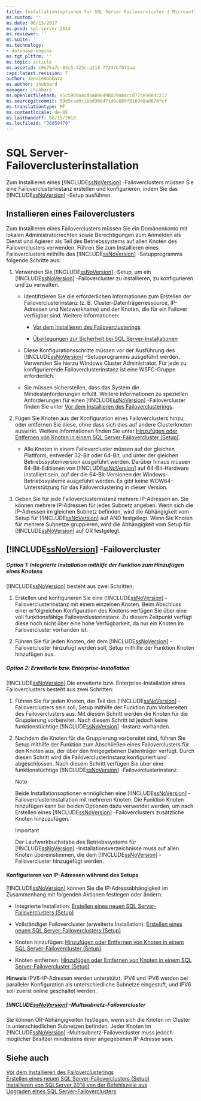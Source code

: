 ```yaml
---
title: Installationsoptionen für SQL Server-Failovercluster | Microsoft-Dokumentation
ms.custom: ''
ms.date: 06/13/2017
ms.prod: sql-server-2014
ms.reviewer: ''
ms.suite: ''
ms.technology:
- database-engine
ms.tgt_pltfrm: ''
ms.topic: article
ms.assetid: c0e75a7c-85c5-423c-a218-77247bf071aa
caps.latest.revision: 7
author: JennieHubbard
ms.author: jhubbard
manager: jhubbard
ms.openlocfilehash: e5c5909a4cd6a098498029abaccd77ce568dc217
ms.sourcegitcommit: 5dd5cad0c1bbd308471d6c885f516948ad67dfcf
ms.translationtype: MT
ms.contentlocale: de-DE
ms.lasthandoff: 06/19/2018
ms.locfileid: "36050470"
---
```

# <a name="sql-server-failover-cluster-installation"></a>SQL Server-Failoverclusterinstallation
  Zum Installieren eines [!INCLUDE[ssNoVersion](../../../includes/ssnoversion-md.md)] -Failoverclusters müssen Sie eine Failoverclusterinstanz erstellen und konfigurieren, indem Sie das [!INCLUDE[ssNoVersion](../../../includes/ssnoversion-md.md)] -Setup ausführen.  
  
## <a name="installing-a-failover-cluster"></a>Installieren eines Failoverclusters  
 Zum Installieren eines Failoverclusters müssen Sie ein Domänenkonto mit lokalen Administratorrechten sowie Berechtigungen zum Anmelden als Dienst und Agieren als Teil des Betriebssystems auf allen Knoten des Failoverclusters verwenden. Führen Sie zum Installieren eines Failoverclusters mithilfe des [!INCLUDE[ssNoVersion](../../../includes/ssnoversion-md.md)] -Setupprogramms folgende Schritte aus:  
  
1.  Verwenden Sie [!INCLUDE[ssNoVersion](../../../includes/ssnoversion-md.md)] -Setup, um ein [!INCLUDE[ssNoVersion](../../../includes/ssnoversion-md.md)] -Failovercluster zu installieren, zu konfigurieren und zu verwalten.  
  
    -   Identifizieren Sie die erforderlichen Informationen zum Erstellen der Failoverclusterinstanz (z. B. Cluster-Datenträgerressource, IP-Adressen und Netzwerkname) und der Knoten, die für ein Failover verfügbar sind. Weitere Informationen:    
  
        -   [Vor dem Installieren des Failoverclusterings](before-installing-failover-clustering.md)  
  
        -   [Überlegungen zur Sicherheit bei SQL Server-Installationen](../../install/security-considerations-for-a-sql-server-installation.md)  
  
    -   Diese Konfigurationsschritte müssen vor der Ausführung des [!INCLUDE[ssNoVersion](../../../includes/ssnoversion-md.md)] -Setupprogramms ausgeführt werden. Verwenden Sie hierzu Windows Cluster Administrator. Für jede zu konfigurierende Failoverclusterinstanz ist eine WSFC-Gruppe erforderlich.  
  
    -   Sie müssen sicherstellen, dass das System die Mindestanforderungen erfüllt. Weitere Informationen zu speziellen Anforderungen für einen [!INCLUDE[ssNoVersion](../../../includes/ssnoversion-md.md)] -Failovercluster finden Sie unter [Vor dem Installieren des Failoverclusterings](before-installing-failover-clustering.md).  
  
2.  Fügen Sie Knoten aus der Konfiguration eines Failoverclusters hinzu, oder entfernen Sie diese, ohne dass sich dies auf andere Clusterknoten auswirkt. Weitere Informationen finden Sie unter [Hinzufügen oder Entfernen von Knoten in einem SQL Server-Failovercluster &#40;Setup&#41;](add-or-remove-nodes-in-a-sql-server-failover-cluster-setup.md).  
  
    -   Alle Knoten in einem Failovercluster müssen auf der gleichen Plattform, entweder 32-Bit oder 64-Bit, und unter der gleichen Betriebssystemversion ausgeführt werden. Darüber hinaus müssen 64-Bit-Editionen von [!INCLUDE[ssNoVersion](../../../includes/ssnoversion-md.md)] auf 64-Bit-Hardware installiert sein, auf der die 64-Bit-Versionen der Windows-Betriebssysteme ausgeführt werden. Es gibt keine WOW64-Unterstützung für das Failoverclustering in dieser Version.  
  
3.  Geben Sie für jede Failoverclusterinstanz mehrere IP-Adressen an. Sie können mehrere IP-Adressen für jedes Subnetz angeben. Wenn sich die IP-Adressen im gleichen Subnetz befinden, wird die Abhängigkeit vom Setup für [!INCLUDE[ssNoVersion](../../../includes/ssnoversion-md.md)] auf AND festgelegt. Wenn Sie Knoten für mehrere Subnetze gruppieren, wird die Abhängigkeit vom Setup für [!INCLUDE[ssNoVersion](../../../includes/ssnoversion-md.md)] auf OR festgelegt.  
  
## <a name="includessnoversionincludesssnoversion-mdmd-failover-cluster-installation-options"></a>[!INCLUDE[ssNoVersion](../../../includes/ssnoversion-md.md)] -Failovercluster  
  
##### <a name="option-1-integrated-installation-with-add-node"></a>Option 1: Integrierte Installation mithilfe der Funktion zum Hinzufügen eines Knotens  
 [!INCLUDE[ssNoVersion](../../../includes/ssnoversion-md.md)] besteht aus zwei Schritten:  
  
1.  Erstellen und konfigurieren Sie eine [!INCLUDE[ssNoVersion](../../../includes/ssnoversion-md.md)] -Failoverclusterinstanz mit einem einzelnen Knoten. Beim Abschluss einer erfolgreichen Konfiguration des Knotens verfügen Sie über eine voll funktionsfähige Failoverclusterinstanz. Zu diesem Zeitpunkt verfügt diese noch nicht über eine hohe Verfügbarkeit, da nur ein Knoten im Failovercluster vorhanden ist.  
  
2.  Führen Sie für jeden Knoten, der dem [!INCLUDE[ssNoVersion](../../../includes/ssnoversion-md.md)] -Failovercluster hinzufügt werden soll, Setup mithilfe der Funktion Knoten hinzufügen aus.  
  
##### <a name="option-2-advancedenterprise-installation"></a>Option 2: Erweiterte bzw. Enterprise-Installation  
 [!INCLUDE[ssNoVersion](../../../includes/ssnoversion-md.md)] Die erweiterte bzw. Enterprise-Installation eines Failoverclusters besteht aus zwei Schritten:  
  
1.  Führen Sie für jeden Knoten, der Teil des [!INCLUDE[ssNoVersion](../../../includes/ssnoversion-md.md)] -Failoverclusters sein soll, Setup mithilfe der Funktion zum Vorbereiten des Failoverclusters aus. Mit diesem Schritt werden die Knoten für die Gruppierung vorbereitet. Nach diesem Schritt ist jedoch keine funktionstüchtige [!INCLUDE[ssNoVersion](../../../includes/ssnoversion-md.md)] -Instanz vorhanden.  
  
2.  Nachdem die Knoten für die Gruppierung vorbereitet sind, führen Sie Setup mithilfe der Funktion zum Abschließen eines Failoverclusters für den Knoten aus, der über den freigegebenen Datenträger verfügt. Durch diesen Schritt wird die Failoverclusterinstanz konfiguriert und abgeschlossen. Nach diesem Schritt verfügen Sie über eine funktionstüchtige [!INCLUDE[ssNoVersion](../../../includes/ssnoversion-md.md)] -Failoverclusterinstanz.  
  
    > [!NOTE]  
    >  Beide Installationsoptionen ermöglichen eine [!INCLUDE[ssNoVersion](../../../includes/ssnoversion-md.md)] -Failoverclusterinstallation mit mehreren Knoten. Die Funktion Knoten hinzufügen kann bei beiden Optionen dazu verwendet werden, um nach Erstellen eines [!INCLUDE[ssNoVersion](../../../includes/ssnoversion-md.md)] -Failoverclusters zusätzliche Knoten hinzuzufügen.  
  
    > [!IMPORTANT]  
    >  Der Laufwerkbuchstabe des Betriebssystems für [!INCLUDE[ssNoVersion](../../../includes/ssnoversion-md.md)] -Installationsverzeichnisse muss auf allen Knoten übereinstimmen, die dem [!INCLUDE[ssNoVersion](../../../includes/ssnoversion-md.md)] -Failovercluster hinzugefügt werden.  
  
#### <a name="ip-address-configuration-during-setup"></a>Konfigurieren von IP-Adressen während des Setups  
 [!INCLUDE[ssNoVersion](../../../includes/ssnoversion-md.md)] können Sie die IP-Adressabhängigkeit im Zusammenhang mit folgenden Aktionen festlegen oder ändern:  
  
-   Integrierte Installation: [Erstellen eines neuen SQL Server-Failoverclusters &#40;Setup&#41;](create-a-new-sql-server-failover-cluster-setup.md)  
  
-   Vollständiger Failovercluster (erweiterte Installation): [Erstellen eines neuen SQL Server-Failoverclusters &#40;Setup&#41;](create-a-new-sql-server-failover-cluster-setup.md)  
  
-   Knoten hinzufügen: [Hinzufügen oder Entfernen von Knoten in einem SQL Server-Failovercluster &#40;Setup&#41;](add-or-remove-nodes-in-a-sql-server-failover-cluster-setup.md)  
  
-   Knoten entfernen: [Hinzufügen oder Entfernen von Knoten in einem SQL Server-Failovercluster &#40;Setup&#41;](add-or-remove-nodes-in-a-sql-server-failover-cluster-setup.md)  
  
 **Hinweis** IPV6-IP-Adressen werden unterstützt.  IPV4 und IPV6 werden bei paralleler Konfiguration als unterschiedliche Subnetze eingestuft, und IPV6 soll zuerst online geschaltet werden.  
  
##### <a name="includessnoversionincludesssnoversion-mdmd-multi-subnet-failover-cluster"></a>[!INCLUDE[ssNoVersion](../../../includes/ssnoversion-md.md)] -Multisubnetz-Failovercluster  
 Sie können OR-Abhängigkeiten festlegen, wenn sich die Knoten im Cluster in unterschiedlichen Subnetzen befinden. Jeder Knoten im [!INCLUDE[ssNoVersion](../../../includes/ssnoversion-md.md)] -Multisubnetz-Failovercluster muss jedoch möglicher Besitzer mindestens einer angegebenen IP-Adresse sein.  
  
## <a name="see-also"></a>Siehe auch  
 [Vor dem Installieren des Failoverclusterings](before-installing-failover-clustering.md)   
 [Erstellen eines neuen SQL Server-Failoverclusters &#40;Setup&#41;](create-a-new-sql-server-failover-cluster-setup.md)   
 [Installieren von SQLServer 2014 von der Befehlszeile aus](../../../database-engine/install-windows/install-sql-server-from-the-command-prompt.md)   
 [Upgraden eines SQL Server-Failoverclusters](../windows/upgrade-a-sql-server-failover-cluster-instance.md)  
  
  